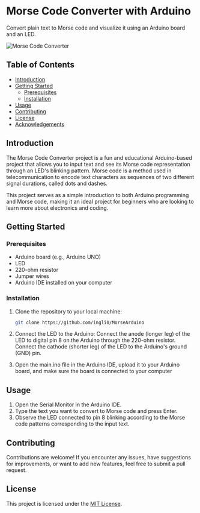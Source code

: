 # Morse Code Converter with Arduino

Convert plain text to Morse code and visualize it using an Arduino board and an LED.

![Morse Code Converter](images/morse_code_converter.jpg)

## Table of Contents

- [Introduction](#introduction)
- [Getting Started](#getting-started)
  - [Prerequisites](#prerequisites)
  - [Installation](#installation)
- [Usage](#usage)
- [Contributing](#contributing)
- [License](#license)
- [Acknowledgements](#acknowledgements)

## Introduction

The Morse Code Converter project is a fun and educational Arduino-based project that allows you to input text and see its Morse code representation through an LED's blinking pattern. Morse code is a method used in telecommunication to encode text characters as sequences of two different signal durations, called dots and dashes.

This project serves as a simple introduction to both Arduino programming and Morse code, making it an ideal project for beginners who are looking to learn more about electronics and coding.

## Getting Started

### Prerequisites

- Arduino board (e.g., Arduino UNO)
- LED
- 220-ohm resistor
- Jumper wires
- Arduino IDE installed on your computer

### Installation

1. Clone the repository to your local machine:

   ```sh
   git clone https://github.com/ingli0/MorseArduino

2. Connect the LED to the Arduino:
   Connect the anode (longer leg) of the LED to digital pin 8 on the Arduino through the 220-ohm resistor.
   Connect the cathode (shorter leg) of the LED to the Arduino's ground (GND) pin.

3. Open the main.ino file in the Arduino IDE, upload it to your Arduino board, and make sure the board is connected to your computer

## Usage

1. Open the Serial Monitor in the Arduino IDE.
2. Type the text you want to convert to Morse code and press Enter.
3. Observe the LED connected to pin 8 blinking according to the Morse code patterns corresponding to the input text.

## Contributing

Contributions are welcome! If you encounter any issues, have suggestions for improvements, or want to add new features, feel free to submit a pull request.

## License

This project is licensed under the [MIT License](LICENSE).
